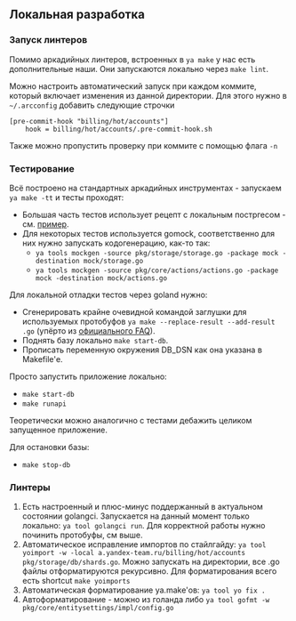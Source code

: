 ## Локальная разработка

### Запуск линтеров
Помимо аркадийных линтеров, встроенных в `ya make` у нас есть дополнительные наши.
Они запускаются локально через `make lint`.

Можно настроить автоматический запуск при каждом коммите, который включает изменения из данной директории.
Для этого нужно в `~/.arcconfig` добавить следующие строчки
```
[pre-commit-hook "billing/hot/accounts"]
    hook = billing/hot/accounts/.pre-commit-hook.sh
```
Также можно пропустить проверку при коммите с помощью флага `-n`


### Тестирование
Всё построено на стандартных аркадийных инструментах - запускаем `ya make -tt` и тесты проходят:
* Большая часть тестов использует рецепт с локальным постргесом - см. [пример](../pkg/core/actions/impl/gotest/ya.make).
* Для некоторых тестов используется gomock, соответственно для них нужно запускать кодогенерацию, как-то так:
   * `ya tools mockgen -source pkg/storage/storage.go -package mock -destination mock/storage.go`
   * `ya tools mockgen -source pkg/core/actions/actions.go -package mock -destination mock/actions.go`

Для локальной отладки тестов через goland нужно:
* Сгенерировать крайне очевидной командой заглушки для используемых протобуфов `ya make --replace-result --add-result .go` (упёрто из [официального FAQ](https://wiki.yandex-team.ru/devrules/go/#faq)).
* Поднять базу локально `make start-db`.
* Прописать переменную окружения DB_DSN как она указана в Makefile'е.

Просто запустить приложение локально:
* `make start-db`
* `make runapi`

Теоретически можно аналогично с тестами дебажить целиком запущенное приложение.

Для остановки базы:
* `make stop-db`

### Линтеры
1. Есть настроенный и плюс-минус поддержанный в актуальном состоянии golangci. Запускается на данный момент только локально: `ya tool golangci run`. Для корректной работы нужно починить протобуфы, см выше.
1. Автоматическое исправление импортов по стайлгайду: `ya tool yoimport -w -local a.yandex-team.ru/billing/hot/accounts pkg/storage/db/shards.go`. Можно запускать на директории, все .go файлы отформатируются рекурсивно. Для форматирования всего есть shortcut `make yoimports`
1. Автоматическая форматирование ya.make'ов: `ya tool yo fix .`
1. Автоформатирование - можно из голанда либо `ya tool gofmt -w pkg/core/entitysettings/impl/config.go`
